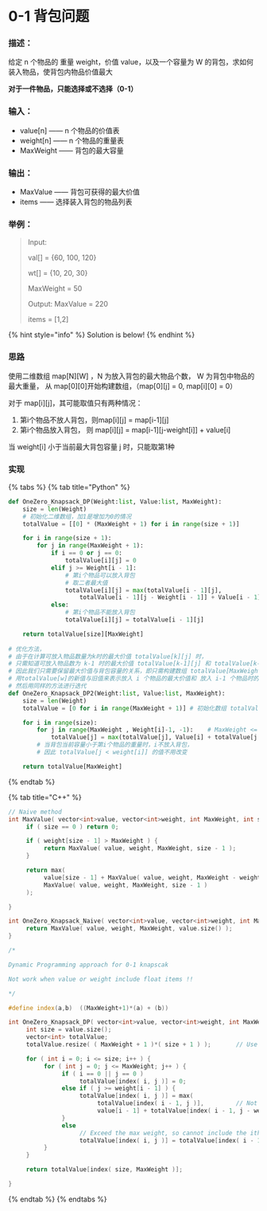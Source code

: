 # 0-1 背包问题

### 描述：

给定 n 个物品的 重量 weight，价值 value，以及一个容量为 W 的背包，求如何装入物品，使背包内物品价值最大

**对于一件物品，只能选择或不选择（0-1）**

### 输入：

* value\[n\]   —— n 个物品的价值表 
*  weight\[n\] —— n 个物品的重量表 
* MaxWeight  —— 背包的最大容量

### 输出： 

* MaxValue —— 背包可获得的最大价值 
* items —— 选择装入背包的物品列表

### 举例： 

> Input: 
>
> val\[\] = {60, 100, 120} 
>
> wt\[\] = {10, 20, 30} 
>
> MaxWeight = 50
>
> Output: MaxValue = 220
>
>  items = \[1,2\]

{% hint style="info" %}
Solution is below!
{% endhint %}

### 思路

使用二维数组 map\[N\]\[W\] ，N 为放入背包的最大物品个数， W 为背包中物品的最大重量， 从 map\[0\]\[0\]开始构建数组，（map\[0\]\[j\] = 0, map\[i\]\[0\] = 0）

对于 map\[i\]\[j\]，其可能取值只有两种情况： 

1. 第i个物品不放人背包，则map\[i\]\[j\] = map\[i-1\]\[j\] 
2. 第i个物品放入背包， 则 map\[i\]\[j\] = map\[i-1\]\[j-weight\[i\]\] + value\[i\]

当 weight\[i\] 小于当前最大背包容量 j 时，只能取第1种

### 实现

{% tabs %}
{% tab title="Python" %}
```python
def OneZero_Knapsack_DP(Weight:list, Value:list, MaxWeight):
	size = len(Weight)
	# 初始化二维数组，加1是增加为0的情况
	totalValue = [[0] * (MaxWeight + 1) for i in range(size + 1)]

	for i in range(size + 1):
		for j in range(MaxWeight + 1):
			if i == 0 or j == 0:
				totalValue[i][j] = 0
			elif j >= Weight[i - 1]:
				# 第i个物品可以放入背包
				# 取二者最大值
				totalValue[i][j] = max(totalValue[i - 1][j], 
					totalValue[i - 1][j - Weight[i - 1]] + Value[i - 1])
			else:
				# 第i个物品不能放入背包
				totalValue[i][j] = totalValue[i - 1][j]

	return totalValue[size][MaxWeight]
	
# 优化方法，
# 由于在计算可放入物品数量为k时的最大价值 totalValue[k][j] 时，
# 只需知道可放入物品数为 k-1 时的最大价值 totalValue[k-1][j] 和 totalValue[k-1][j-w[k]]，
# 因此我们只需要保留最大价值与背包容量的关系，即只需构建数组 totalValue[MaxWeight+1]，
# 用totalValue[w]的新值与旧值来表示放入 i 个物品的最大价值和 放入 i-1 个物品时的最大价值
# 然后用同样的方法进行迭代
def OneZero_Knapsack_DP2(Weight:list, Value:list, MaxWeight):
	size = len(Weight)
	totalValue = [0 for i in range(MaxWeight + 1)] # 初始化数组 totalValue[MaxWeight+1]

	for i in range(size):
		for j in range(MaxWeight , Weight[i]-1, -1):	# MaxWeight <= j <= Weight[i]
			totalValue[j] = max(totalValue[j], Value[i] + totalValue[j - Weight[i]])
		# 当背包当前容量小于第i个物品的重量时，i不放入背包，
		# 因此 totalValue[j < weight[i]] 的值不用改变

	return totalValue[MaxWeight]
```
{% endtab %}

{% tab title="C++" %}
```cpp
// Naive method
int MaxValue( vector<int>value, vector<int>weight, int MaxWeight, int size ) {
     if ( size == 0 ) return 0;

     if ( weight[size - 1] > MaxWeight ) {
          return MaxValue( value, weight, MaxWeight, size - 1 );
     }

     return max(
          value[size - 1] + MaxValue( value, weight, MaxWeight - weight[size - 1], size - 1 ),
          MaxValue( value, weight, MaxWeight, size - 1 )
     );

}

int OneZero_Knapsack_Naive( vector<int>value, vector<int>weight, int MaxWeight ) {
     return MaxValue( value, weight, MaxWeight, value.size() );
}

/*

Dynamic Programming approach for 0-1 knapscak

Not work when value or weight include float items !!

*/

#define index(a,b)  ((MaxWeight+1)*(a) + (b))

int OneZero_Knapsack_DP( vector<int>value, vector<int>weight, int MaxWeight ) {
     int size = value.size();
     vector<int> totalValue;
     totalValue.resize( ( MaxWeight + 1 )*( size + 1 ) );       // Use 1-D array to represent matrix tatalValue[size+1][MaxWeight+1]

     for ( int i = 0; i <= size; i++ ) {
          for ( int j = 0; j <= MaxWeight; j++ ) {
               if ( i == 0 || j == 0 )
                    totalValue[index( i, j )] = 0;
               else if ( j >= weight[i - 1] ) {
                    totalValue[index( i, j )] = max(
                         totalValue[index( i - 1, j )],         // Not include the ith item for max weight j
                         value[i - 1] + totalValue[index( i - 1, j - weight[i - 1] )] );     // Include the ith item
               }
               else
                    // Exceed the max weight, so cannot include the ith item
                    totalValue[index( i, j )] = totalValue[index( i - 1, j )];
          }
     }

     return totalValue[index( size, MaxWeight )];

}
```
{% endtab %}
{% endtabs %}

